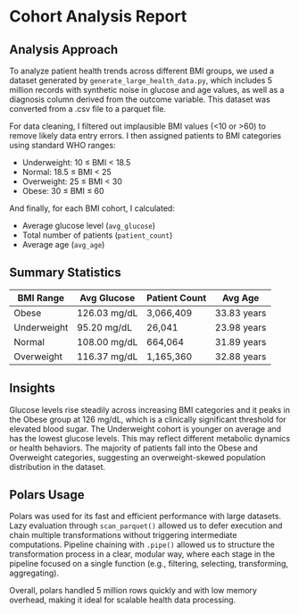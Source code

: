 # Cohort Analysis Report

## Analysis Approach

To analyze patient health trends across different BMI groups, we used a dataset generated by `generate_large_health_data.py`, which includes 5 million records with synthetic noise in glucose and age values, as well as a diagnosis column derived from the outcome variable. This dataset was converted from a .csv file to a parquet file.

For data cleaning, I filtered out implausible BMI values (<10 or >60) to remove likely data entry errors. I then assigned patients to BMI categories using standard WHO ranges:
- Underweight: 10 ≤ BMI < 18.5  
- Normal: 18.5 ≤ BMI < 25  
- Overweight: 25 ≤ BMI < 30  
- Obese: 30 ≤ BMI ≤ 60  

And finally, for each BMI cohort, I calculated:
- Average glucose level (`avg_glucose`)
- Total number of patients (`patient_count`)
- Average age (`avg_age`)

## Summary Statistics

| BMI Range    | Avg Glucose | Patient Count | Avg Age |
|--------------|-------------|----------------|---------|
| Obese        | 126.03 mg/dL | 3,066,409       | 33.83 years |
| Underweight  | 95.20 mg/dL  | 26,041          | 23.98 years |
| Normal       | 108.00 mg/dL | 664,064         | 31.89 years |
| Overweight   | 116.37 mg/dL | 1,165,360       | 32.88 years |

## Insights
Glucose levels rise steadily across increasing BMI categories and it peaks in the Obese group at 126 mg/dL, which is a clinically significant threshold for elevated blood sugar. The Underweight cohort is younger on average and has the lowest glucose levels. This may reflect different metabolic dynamics or health behaviors. The majority of patients fall into the Obese and Overweight categories, suggesting an overweight-skewed population distribution in the dataset.

## Polars Usage
Polars was used for its fast and efficient performance with large datasets. Lazy evaluation through `scan_parquet()` allowed us to defer execution and chain multiple transformations without triggering intermediate computations. Pipeline chaining with `.pipe()` allowed us to structure the transformation process in a clear, modular way, where each stage in the pipeline focused on a single function (e.g., filtering, selecting, transforming, aggregating).

Overall, polars handled 5 million rows quickly and with low memory overhead, making it ideal for scalable health data processing.
